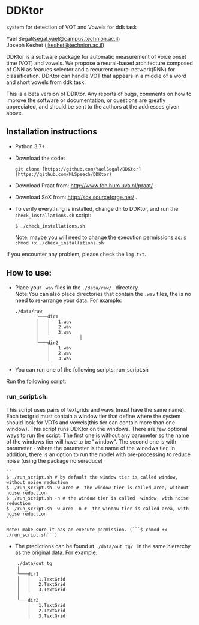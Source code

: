 # DDKtor
system for detection of VOT and Vowels for ddk task


Yael Segal(segal.yael@campus.technion.ac.il)\
Joseph Keshet (jkeshet@technion.ac.il)             

             
DDKtor is a software package for automatic measurement of voice onset time (VOT) and vowels.
We propose a neural-based architecture composed of CNN as fearues selector and a recurrent neural network(RNN) for classification. DDKtor can handle VOT that appears in a middle of a word and short vowels from ddk task. 

This is a beta version of DDKtor. Any reports of bugs, comments on how to improve the software or documentation, or questions are greatly appreciated, and should be sent to the authors at the addresses given above.


## Installation instructions

- Python 3.7+

- Download the code:
    ```
    git clone [https://github.com/YaelSegal/DDKtor](https://github.com/MLSpeech/DDKtor)
    
    ```
- Download Praat from: http://www.fon.hum.uva.nl/praat/ .

- Download SoX from: http://sox.sourceforge.net/ .

- To verify everything is installed, change dir to DDKtor, and run the ```check_installations.sh``` script:
    ```
    $ ./check_installations.sh
     ```
  Note: maybe you will need to change the execution permissions as: ```$ chmod +x ./check_installations.sh```
  
  
If you encounter any problem, please check the ```log.txt```.

## How to use:

- Place your ```.wav``` files in the ```./data/raw/ ``` directory.  \
Note:You can also place directories that contain the ```.wav``` files, the is no need to re-arrange your data. For example:
    ```
    ./data/raw
            └───dir1
            │   │   1.wav
            │   │   2.wav
            │   │   3.wav
            │               │   
            └───dir2
                │   1.wav
                │   2.wav
                │   3.wav
    ```

- You can run one of the following scripts: run_script.sh

Run the following script:

### run_script.sh:

This script uses pairs of textgrids and wavs (must have the same name). Each textgrid must contain a window tier that define where the system should look for VOTs and vowels(this tier can contain more than one window).
This script runs DDKtor on the windows.
There are few optional ways to run the script. The first one is without any parameter so the name of the windows tier will have to be "window". The second one is with parameter - where the parameter is the name of the winodws tier. 
In addition, there is an option to run the model with pre-processing to reduce noise (using the package noisereduce)
    
    ```
    $ ./run_script.sh # by default the window tier is called window, without noise reduction
    $ ./run_script.sh -w area #  the window tier is called area, without noise reduction
    $ ./run_script.sh -n # the window tier is called  window, with noise reduction
    $ ./run_script.sh -w area -n #  the window tier is called area, with noise reduction
    ```         

    Note: make sure it has an execute permission. (```$ chmod +x ./run_script.sh```)


- The predictions can be found at ```./data/out_tg/ ``` in the same hierarchy as the original data.
For example:

```
    ./data/out_tg
    | 
    └───dir1
    │   │   1.TextGrid
    │   │   2.TextGrid
    │   │   3.TextGrid
    │               
    └───dir2
        │   1.TextGrid
        │   2.TextGrid
        │   3.TextGrid
```
  
